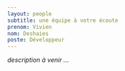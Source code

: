 ```yaml
---
layout: people
subtitle: une équipe à votre écoute
prenom: Vivien
nom: Deshaies
poste: Développeur
---
```


<i> description à venir ... </i>
